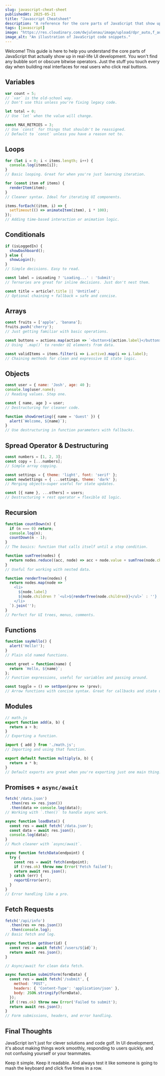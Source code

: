```yaml
---
slug: javascript-cheat-sheet
publishedAt: 2025-05-21
title: "Javascript Cheatsheet"
description: "A reference for the core parts of JavaScript that show up in real-life UI development... At least the ones I use."
tags: [javascript]
image: "https://res.cloudinary.com/dwjulenau/image/upload/dpr_auto,f_auto,fl_progressive,q_auto/v1747840964/josh-portfolio/assets_task_01jvspxqfcfpdbfryrgk4ezqmk_1747840922_img_1.webp"
image_alt: "An illustration of JavaScript code snippets."
---
```


Welcome! This guide is here to help you understand the core parts of JavaScript that actually show up in real-life UI development. You won't find any bubble sort or obscure bitwise operators. Just the stuff you touch every day when building real interfaces for real users who click real buttons.


## Variables



```js
var count = 5;
// `var` is the old-school way.
// Don't use this unless you're fixing legacy code.
```

```js
let total = 0;
// Use `let` when the value will change.
```

```js
const MAX_RETRIES = 3;
// Use `const` for things that shouldn't be reassigned.
// Default to `const` unless you have a reason not to.
```


## Loops

```js
for (let i = 0; i < items.length; i++) {
  console.log(items[i]);
}
// Basic looping. Great for when you're just learning iteration.
```

```js
for (const item of items) {
  renderItem(item);
}
// Cleaner syntax. Ideal for iterating UI components.
```

```js
items.forEach((item, i) => {
  setTimeout(() => animateItem(item), i * 100);
});
// Adding time-based interaction or animation logic.
```


## Conditionals


```js
if (isLoggedIn) {
  showDashboard();
} else {
  showLogin();
}
// Simple decisions. Easy to read.
```


```js
const label = isLoading ? 'Loading...' : 'Submit';
// Ternaries are great for inline decisions. Just don't nest them.
```


```js
const title = article?.title || 'Untitled';
// Optional chaining + fallback = safe and concise.
```


## Arrays


```js
const fruits = ['apple', 'banana'];
fruits.push('cherry');
// Just getting familiar with basic operations.
```


```js
const buttons = actions.map(action => `<button>${action.label}</button>`);
// Using `.map()` to render UI elements from data.
```


```js
const validItems = items.filter(i => i.active).map(i => i.label);
// Chaining methods for clean and expressive UI state logic.
```


## Objects


```js
const user = { name: 'Josh', age: 40 };
console.log(user.name);
// Reading values. Step one.
```


```js
const { name, age } = user;
// Destructuring for cleaner code.
```


```js
function showGreeting({ name = 'Guest' }) {
  alert(`Welcome, ${name}`);
}
// Use destructuring in function parameters with fallbacks.
```


## Spread Operator & Destructuring


```js
const numbers = [1, 2, 3];
const copy = [...numbers];
// Simple array copying.
```


```js
const settings = { theme: 'light', font: 'serif' };
const newSettings = { ...settings, theme: 'dark' };
// Merging objects—super useful for state updates.
```


```js
const [{ name }, ...others] = users;
// Destructuring + rest operator = flexible UI logic.
```


## Recursion


```js
function countDown(n) {
  if (n === 0) return;
  console.log(n);
  countDown(n - 1);
}
// The basics: function that calls itself until a stop condition.
```


```js
function sumTree(nodes) {
  return nodes.reduce((acc, node) => acc + node.value + sumTree(node.children || []), 0);
}
// Useful for working with nested data.
```


```js
function renderTree(nodes) {
  return nodes.map(node => `
    <li>
      ${node.label}
      ${node.children ? `<ul>${renderTree(node.children)}</ul>` : ''}
    </li>
  `).join('');
}
// Perfect for UI trees, menus, comments.
```


## Functions


```js
function sayHello() {
  alert('Hello!');
}
// Plain old named functions.
```


```js
const greet = function(name) {
  return `Hello, ${name}`;
};
// Function expressions, useful for variables and passing around.
```


```js
const toggle = () => setOpen(prev => !prev);
// Arrow functions with concise syntax. Great for callbacks and state updates.
```


## Modules


```js
// math.js
export function add(a, b) {
  return a + b;
}
// Exporting a function.
```


```js
import { add } from './math.js';
// Importing and using that function.
```


```js
export default function multiply(a, b) {
  return a * b;
}
// Default exports are great when you're exporting just one main thing.
```


## Promises + `async/await`


```js
fetch('/data.json')
  .then(res => res.json())
  .then(data => console.log(data));
// Working with `.then()` to handle async work.
```


```js
async function loadData() {
  const res = await fetch('/data.json');
  const data = await res.json();
  console.log(data);
}
// Much cleaner with `async/await`.
```


```js
async function fetchData(endpoint) {
  try {
    const res = await fetch(endpoint);
    if (!res.ok) throw new Error('Fetch failed');
    return await res.json();
  } catch (err) {
    reportError(err);
  }
}
// Error handling like a pro.
```


## Fetch Requests

```js
fetch('/api/info')
  .then(res => res.json())
  .then(console.log);
// Basic fetch and log.
```


```js
async function getUser(id) {
  const res = await fetch(`/users/${id}`);
  return await res.json();
}

// Async/await for clean data fetch.
```


```js
async function submitForm(formData) {
  const res = await fetch('/submit', {
    method: 'POST',
    headers: { 'Content-Type': 'application/json' },
    body: JSON.stringify(formData),
  });
  if (!res.ok) throw new Error('Failed to submit');
  return await res.json();
}
// Form submissions, headers, and error handling.
```

## Final Thoughts

JavaScript isn't just for clever solutions and code golf. In UI development, it's about making things work smoothly, responding to users quickly, and not confusing yourself or your teammates.

Keep it simple. Keep it readable. And always test it like someone is going to mash the keyboard and click five times in a row.
